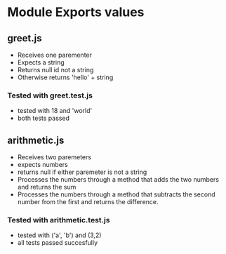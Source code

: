 # Module Exports values
## greet.js
* Receives one parementer
* Expects a string
* Returns null id not a string
* Otherwise returns 'hello' + string

### Tested with greet.test.js
* tested with 18 and 'world'
* both tests passed

## arithmetic.js
* Receives two paremeters
* expects numbers
* returns null if either paremeter is not a string
* Processes the numbers through a method that adds the two numbers and returns the sum
* Processes the numbers through a method that subtracts the second number from the first and returns the difference.

### Tested with arithmetic.test.js
* tested with ('a', 'b') and (3,2)
* all tests passed succesfully


